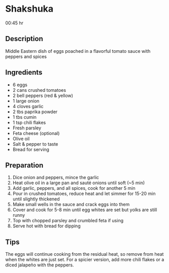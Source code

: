 # Shakshuka

00:45 hr

## Description

Middle Eastern dish of eggs poached in a flavorful tomato sauce with peppers and spices

## Ingredients

- 6 eggs
- 2 cans crushed tomatoes
- 2 bell peppers (red & yellow)
- 1 large onion
- 4 cloves garlic
- 2 tbs paprika powder
- 1 tbs cumin
- 1 tsp chili flakes
- Fresh parsley
- Feta cheese (optional)
- Olive oil
- Salt & pepper to taste
- Bread for serving

## Preparation

1. Dice onion and peppers, mince the garlic
2. Heat olive oil in a large pan and sauté onions until soft (~5 min)
3. Add garlic, peppers, and all spices, cook for another 5 min
4. Pour in crushed tomatoes, reduce heat and let simmer for 15-20 min until slightly thickened
5. Make small wells in the sauce and crack eggs into them
6. Cover and cook for 5-8 min until egg whites are set but yolks are still runny
7. Top with chopped parsley and crumbled feta if using
8. Serve hot with bread for dipping

## Tips

The eggs will continue cooking from the residual heat, so remove from heat when the whites are just set. For a spicier version, add more chili flakes or a diced jalapeño with the peppers.
